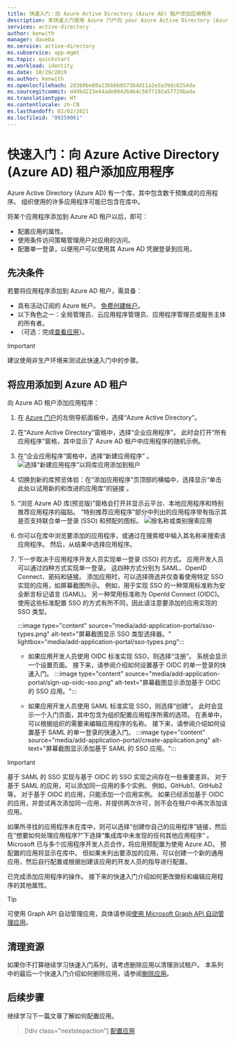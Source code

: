 ```yaml
---
title: 快速入门：向 Azure Active Directory (Azure AD) 租户添加应用程序
description: 本快速入门使用 Azure 门户向 your Azure Active Directory (Azure AD) 租户添加库应用程序。
services: active-directory
author: kenwith
manager: daveba
ms.service: active-directory
ms.subservice: app-mgmt
ms.topic: quickstart
ms.workload: identity
ms.date: 10/29/2019
ms.author: kenwith
ms.openlocfilehash: 2d3b0be88a23bbbb0573b4d11a2e5a39dc6254da
ms.sourcegitcommit: d49bd223e44ade094264b4c58f7192a57729bada
ms.translationtype: HT
ms.contentlocale: zh-CN
ms.lasthandoff: 02/02/2021
ms.locfileid: "99259061"
---
```

# <a name="quickstart-add-an-application-to-your-azure-active-directory-azure-ad-tenant"></a>快速入门：向 Azure Active Directory (Azure AD) 租户添加应用程序

Azure Active Directory (Azure AD) 有一个库，其中包含数千预集成的应用程序。 组织使用的许多应用程序可能已包含在库中。

将某个应用程序添加到 Azure AD 租户以后，即可：

- 配置应用的属性。
- 使用条件访问策略管理用户对应用的访问。
- 配置单一登录，以便用户可以使用其 Azure AD 凭据登录到应用。

## <a name="prerequisites"></a>先决条件

若要将应用程序添加到 Azure AD 租户，需具备：

- 具有活动订阅的 Azure 帐户。 [免费创建帐户](https://azure.microsoft.com/free/?WT.mc_id=A261C142F)。
- 以下角色之一：全局管理员、云应用程序管理员、应用程序管理员或服务主体的所有者。
- （可选：完成[查看应用](view-applications-portal.md)）。

>[!IMPORTANT]
>建议使用非生产环境来测试此快速入门中的步骤。

## <a name="add-an-app-to-your-azure-ad-tenant"></a>将应用添加到 Azure AD 租户

向 Azure AD 租户添加应用程序：

1. 在 [Azure 门户](https://portal.azure.com)的左侧导航面板中，选择“Azure Active Directory”。
2. 在“Azure Active Directory”窗格中，选择“企业应用程序”。 此时会打开“所有应用程序”窗格，其中显示了 Azure AD 租户中应用程序的随机示例。
3. 在“企业应用程序”窗格中，选择“新建应用程序” 。 
    ![选择“新建应用程序”以将库应用添加到租户](media/add-application-portal/new-application.png)
4. 切换到新的库预览体验：在“添加应用程序”页顶部的横幅中，选择显示“单击此处以试用新的和改进的应用库”的链接 。
5. “浏览 Azure AD 库(预览版)”窗格会打开并显示云平台、本地应用程序和特别推荐应用程序的磁贴。 “特别推荐应用程序”部分中列出的应用程序带有指示其是否支持联合单一登录 (SSO) 和预配的图标。 
    ![按名称或类别搜索应用](media/add-application-portal/browse-gallery.png)
6. 你可以在库中浏览要添加的应用程序，或通过在搜索框中输入其名称来搜索该应用程序。 然后，从结果中选择应用程序。 
7. 下一步取决于应用程序开发人员实现单一登录 (SSO) 的方式。 应用开发人员可以通过四种方式实现单一登录。 这四种方式分别为 SAML、OpenID Connect、密码和链接。 添加应用时，可以选择筛选并仅查看使用特定 SSO 实现的应用，如屏幕截图所示。 例如，用于实现 SSO 的一种常用标准称为安全断言标记语言 (SAML)。 另一种常用标准称为 OpenId Connect (OIDC)。 使用这些标准配置 SSO 的方式有所不同，因此请注意要添加的应用实现的 SSO 类型。

    :::image type="content" source="media/add-application-portal/sso-types.png" alt-text="屏幕截图显示 SSO 类型选择器。" lightbox="media/add-application-portal/sso-types.png":::

    - 如果应用开发人员使用 OIDC 标准实现 SSO，则选择“注册”。 系统会显示一个设置页面。 接下来，请参阅介绍如何设置基于 OIDC 的单一登录的快速入门。
    :::image type="content" source="media/add-application-portal/sign-up-oidc-sso.png" alt-text="屏幕截图显示添加基于 OIDC 的 SSO 应用。":::

    - 如果应用开发人员使用 SAML 标准实现 SSO，则选择“创建”。 此时会显示一个入门页面，其中包含为组织配置应用程序所需的选项。 在表单中，可以根据组织的需要来编辑应用程序的名称。 接下来，请参阅介绍如何设置基于 SAML 的单一登录的快速入门。
    :::image type="content" source="media/add-application-portal/create-application.png" alt-text="屏幕截图显示添加基于 SAML 的 SSO 应用。":::


> [!IMPORTANT]
> 基于 SAML 的 SSO 实现与基于 OIDC 的 SSO 实现之间存在一些重要差异。 对于基于 SAML 的应用，可以添加同一应用的多个实例。 例如，GitHub1、GitHub2 等。 对于基于 OIDC 的应用，只能添加一个应用实例。 如果已经添加基于 OIDC 的应用，并尝试再次添加同一应用，并提供两次许可，则不会在租户中再次添加该应用。

如果所寻找的应用程序未在库中，则可以选择“创建你自己的应用程序”链接，然后在“想要如何处理应用程序?”下选择“集成库中未发现的任何其他应用程序”  。 Microsoft 已与多个应用程序开发人员合作，将应用预配置为使用 Azure AD。 预配置的应用将显示在库中。 但如果未列出要添加的应用，可以创建一个新的通用应用，然后自行配置或根据创建该应用的开发人员的指导进行配置。

已完成添加应用程序的操作。 接下来的快速入门介绍如何更改徽标和编辑应用程序的其他属性。

> [!TIP]
> 可使用 Graph API 自动管理应用，具体请参阅[使用 Microsoft Graph API 自动管理应用](/graph/application-saml-sso-configure-api)。

## <a name="clean-up-resources"></a>清理资源

如果你不打算继续学习快速入门系列，请考虑删除应用以清理测试租户。 本系列中的最后一个快速入门介绍如何删除应用，请参阅[删除应用](delete-application-portal.md)。

## <a name="next-steps"></a>后续步骤

继续学习下一篇文章了解如何配置应用。
> [!div class="nextstepaction"]
> [配置应用](add-application-portal-configure.md)